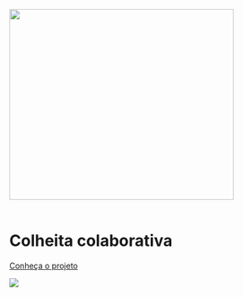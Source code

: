 <br>
<br>
<br>

<img src="logo.png" width="400" height="340">

<br>
<br>

<h1 class="title-home fadeIn" color="white"> Colheita colaborativa </h1>

[Conheça o projeto](README.md)

![](background.png)
